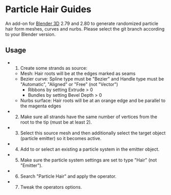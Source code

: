 # Particle Hair Guides
An add-on for [Blender 3D](https://www.blender.org/) 2.79 and 2.80 to generate randomized particle hair form meshes, curves and nurbs.
Please select the git branch according to your Blender version.

## Usage
- 1. Create some strands as source:
  - Mesh: Hair roots will be at the edges marked as seams
  - Bezier curve: Spline type must be "Bezier" and Handle type must be "Automatic", "Aligned" or "Free" (not "Vector")
    - Ribbons by setting Extrude > 0
    - Bundles by setting Bevel Depth > 0
  - Nurbs surface: Hair roots will be at an orange edge and be parallel to the magenta edges
- 2. Make sure all strands have the same number of vertices from the root to the tip (must be at least 2).
- 3. Select this source mesh and then additionally select the target object (particle emitter) so it becomes active.
- 4. Add to or select an existing a particle system in the emitter object.
- 5. Make sure the particle system settings are set to type "Hair" (not "Emitter").
- 6. Search "Particle Hair" and apply the operator.
- 7. Tweak the operators options.

